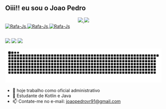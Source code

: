 ## Oiii!! eu sou o Joao Pedro

<div align="center">
  <a href="https://github.com/joaopedrovr91">
  <img height="160em" src="https://github-readme-stats.vercel.app/api?username=joaopedrovr91&show_icons=true&theme=cobalt&include_all_commits=true&count_private=true"/>
  <img height="160em" src="https://github-readme-stats.vercel.app/api/top-langs/?username=joaopedrovr91&layout=compact&langs_count=7&theme=cobalt"/>
</div>
  <img  align="center" alt="Rafa-Js" height="50" width="70" src="https://cdn.jsdelivr.net/gh/devicons/devicon/icons/javascript/javascript-original.svg" />
  <img  align="center" alt="Rafa-Js" height="50" width="70" src="https://cdn.jsdelivr.net/gh/devicons/devicon/icons/java/java-original.svg" />
  <img  align="center" alt="Rafa-Js" height="50" width="70" src="https://cdn.jsdelivr.net/gh/devicons/devicon/icons/csharp/csharp-original.svg" />

</div>
 
##
<div> 
  <a href="https://instagram.com/joaopedromesmo" target="_blank"><img src="https://img.shields.io/badge/-Instagram-%23E4405F?style=for-the-badge&logo=instagram&logoColor=white" target="_blank"></a>
  <a href = "mailto:joaopedrovr91@gmail.com"><img src="https://img.shields.io/badge/-Gmail-%23333?style=for-the-badge&logo=gmail&logoColor=white" target="_blank"></a>
  <a href="https://www.linkedin.com/in/jo%C3%A3o-pedro-vieira-rodrigues-a7a622196" target="_blank"><img src="https://img.shields.io/badge/-LinkedIn-%230077B5?style=for-the-badge&logo=linkedin&logoColor=white" target="_blank"></a> 
  
  ![Snake animation](https://github.com/joaopedrovr91/joaopedrovr91/blob/output/github-contribution-grid-snake.svg)
</div>



- 🔭 hoje trabalho como oficial administrativo 
- 🌱 Estudante de Kotlin e Java
- 📫 Contate-me no e-mail: joaopedrovr91@gmail.com

